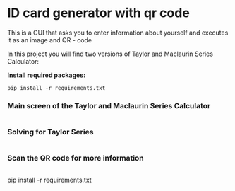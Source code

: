 # ID card generator with qr code
 This is a GUI that asks you to enter information about yourself and executes it as an image and QR - code 


In this project you will find two versions of Taylor and Maclaurin Series Calculator:


<strong>Install required packages:</strong>

    pip install -r requirements.txt


<h3><strong>Main screen of the Taylor and Maclaurin Series Calculator</strong></h3>

<img src="main screen.png" alt="">


<h3><strong>Solving for Taylor Series</strong></h3>

<img src="Taylor calculation.png" alt="">


<h3><strong>Scan the QR code for more information</strong></h3>

<img src="extra info.png" alt="">


pip install -r requirements.txt